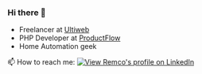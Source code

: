 ### Hi there 👋

- Freelancer at [Ultiweb](https://www.ultiweb.nl)
- PHP Developer at [ProductFlow](https://www.productflow.com)
- Home Automation geek

📫 How to reach me: 
[![View Remco's profile on LinkedIn](https://www.linkedin.com/img/webpromo/btn_viewmy_160x33.png)](https://www.linkedin.com/in/remcovessen/)
